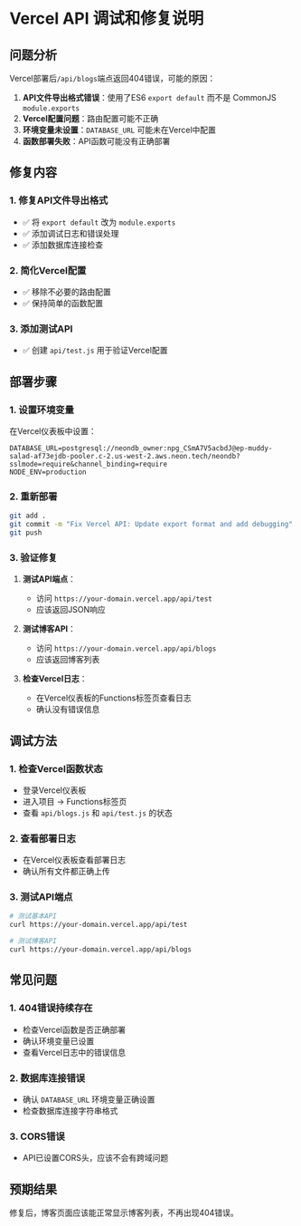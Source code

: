 # Vercel API 调试和修复说明

## 问题分析
Vercel部署后`/api/blogs`端点返回404错误，可能的原因：

1. **API文件导出格式错误**：使用了ES6 `export default` 而不是 CommonJS `module.exports`
2. **Vercel配置问题**：路由配置可能不正确
3. **环境变量未设置**：`DATABASE_URL` 可能未在Vercel中配置
4. **函数部署失败**：API函数可能没有正确部署

## 修复内容

### 1. 修复API文件导出格式
- ✅ 将 `export default` 改为 `module.exports`
- ✅ 添加调试日志和错误处理
- ✅ 添加数据库连接检查

### 2. 简化Vercel配置
- ✅ 移除不必要的路由配置
- ✅ 保持简单的函数配置

### 3. 添加测试API
- ✅ 创建 `api/test.js` 用于验证Vercel配置

## 部署步骤

### 1. 设置环境变量
在Vercel仪表板中设置：
```
DATABASE_URL=postgresql://neondb_owner:npg_CSmA7V5acbdJ@ep-muddy-salad-af73ejdb-pooler.c-2.us-west-2.aws.neon.tech/neondb?sslmode=require&channel_binding=require
NODE_ENV=production
```

### 2. 重新部署
```bash
git add .
git commit -m "Fix Vercel API: Update export format and add debugging"
git push
```

### 3. 验证修复
1. **测试API端点**：
   - 访问 `https://your-domain.vercel.app/api/test`
   - 应该返回JSON响应

2. **测试博客API**：
   - 访问 `https://your-domain.vercel.app/api/blogs`
   - 应该返回博客列表

3. **检查Vercel日志**：
   - 在Vercel仪表板的Functions标签页查看日志
   - 确认没有错误信息

## 调试方法

### 1. 检查Vercel函数状态
- 登录Vercel仪表板
- 进入项目 → Functions标签页
- 查看 `api/blogs.js` 和 `api/test.js` 的状态

### 2. 查看部署日志
- 在Vercel仪表板查看部署日志
- 确认所有文件都正确上传

### 3. 测试API端点
```bash
# 测试基本API
curl https://your-domain.vercel.app/api/test

# 测试博客API
curl https://your-domain.vercel.app/api/blogs
```

## 常见问题

### 1. 404错误持续存在
- 检查Vercel函数是否正确部署
- 确认环境变量已设置
- 查看Vercel日志中的错误信息

### 2. 数据库连接错误
- 确认 `DATABASE_URL` 环境变量正确设置
- 检查数据库连接字符串格式

### 3. CORS错误
- API已设置CORS头，应该不会有跨域问题

## 预期结果
修复后，博客页面应该能正常显示博客列表，不再出现404错误。
